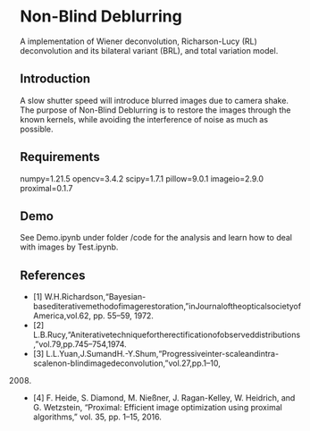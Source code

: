 # Non-Blind Deblurring

A implementation of Wiener deconvolution, Richarson-Lucy (RL) deconvolution and its bilateral variant (BRL), and total variation model.

## Introduction

A slow shutter speed will introduce blurred images due to camera shake. The purpose of Non-Blind Deblurring is to restore the images through the known kernels, while avoiding the interference of noise as much as possible.

## Requirements

numpy=1.21.5
opencv=3.4.2
scipy=1.7.1
pillow=9.0.1
imageio=2.9.0
proximal=0.1.7


## Demo

See Demo.ipynb under folder /code for the analysis and learn how to deal with images by Test.ipynb.

## References

- [1] W.H.Richardson,“Bayesian-basediterativemethodofimagerestoration,”inJournaloftheopticalsocietyofAmerica,vol.62, pp. 55–59, 1972.
- [2] L.B.Rucy,“Aniterativetechniquefortherectificationofobserveddistributions,”vol.79,pp.745–754,1974.
- [3] L.L.Yuan,J.SumandH.-Y.Shum,“Progressiveinter-scaleandintra-scalenon-blindimagedeconvolution,”vol.27,pp.1–10,
2008.
- [4] F. Heide, S. Diamond, M. Nießner, J. Ragan-Kelley, W. Heidrich, and G. Wetzstein, “Proximal: Efficient image optimization
using proximal algorithms,” vol. 35, pp. 1–15, 2016.